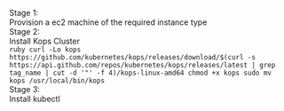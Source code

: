 Stage 1:  
    Provision a ec2 machine of the required instance type  
Stage 2:  
    Install Kops Cluster  
    ```ruby
    curl -Lo kops https://github.com/kubernetes/kops/releases/download/$(curl -s https://api.github.com/repos/kubernetes/kops/releases/latest | grep tag_name | cut -d '"' -f 4)/kops-linux-amd64
    chmod +x kops
    sudo mv kops /usr/local/bin/kops
    ```  
Stage 3:  
    Install kubectl  